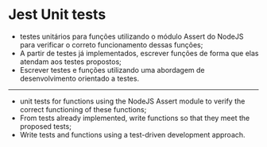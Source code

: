 # Jest Unit tests

- testes unitários para funções utilizando o módulo Assert do NodeJS para verificar o correto funcionamento dessas funções;
- A partir de testes já implementados, escrever funções de forma que elas atendam aos testes propostos;
- Escrever testes e funções utilizando uma abordagem de desenvolvimento orientado a testes.
------------------------------------------------------------------------------------------------------
- unit tests for functions using the NodeJS Assert module to verify the correct functioning of these functions;
- From tests already implemented, write functions so that they meet the proposed tests;
- Write tests and functions using a test-driven development approach.